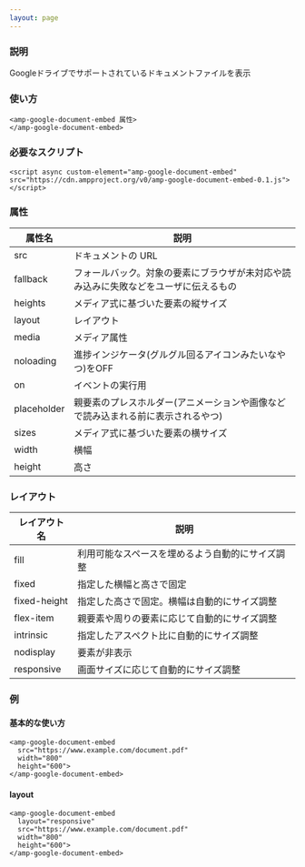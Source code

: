 ```yaml
---
layout: page
---
```


### 説明

Googleドライブでサポートされているドキュメントファイルを表示

### 使い方

    <amp-google-document-embed 属性>
    </amp-google-document-embed>

### 必要なスクリプト

    <script async custom-element="amp-google-document-embed" src="https://cdn.ampproject.org/v0/amp-google-document-embed-0.1.js"></script>

### 属性

| 属性名      | 説明                                                   |
|-------------|--------------------------------------------------------|
| src         | ドキュメントの URL                                            |
| fallback    | フォールバック。対象の要素にブラウザが未対応や読み込みに失敗などをユーザに伝えるもの |
| heights     | メディア式に基づいた要素の縦サイズ                                 |
| layout      | レイアウト                                                  |
| media       | メディア属性                                               |
| noloading   | 進捗インジケータ(グルグル回るアイコンみたいなやつ)をOFF                      |
| on          | イベントの実行用                                            |
| placeholder | 親要素のプレスホルダー(アニメーションや画像などで読み込まれる前に表示されるやつ)    |
| sizes       | メディア式に基づいた要素の横サイズ                                 |
| width       | 横幅                                                   |
| height      | 高さ                                                    |

### レイアウト

| レイアウト名      | 説明                               |
|--------------|----------------------------------|
| fill         | 利用可能なスペースを埋めるよう自動的にサイズ調整 |
| fixed        | 指定した横幅と高さで固定                |
| fixed-height | 指定した高さで固定。横幅は自動的にサイズ調整 |
| flex-item    | 親要素や周りの要素に応じて自動的にサイズ調整 |
| intrinsic    | 指定したアスペクト比に自動的にサイズ調整       |
| nodisplay    | 要素が非表示                        |
| responsive   | 画面サイズに応じて自動的にサイズ調整         |

### 例

#### 基本的な使い方

    <amp-google-document-embed
      src="https://www.example.com/document.pdf"
      width="800"
      height="600">
    </amp-google-document-embed>

#### layout

    <amp-google-document-embed
      layout="responsive"
      src="https://www.example.com/document.pdf"
      width="800"
      height="600">
    </amp-google-document-embed>
